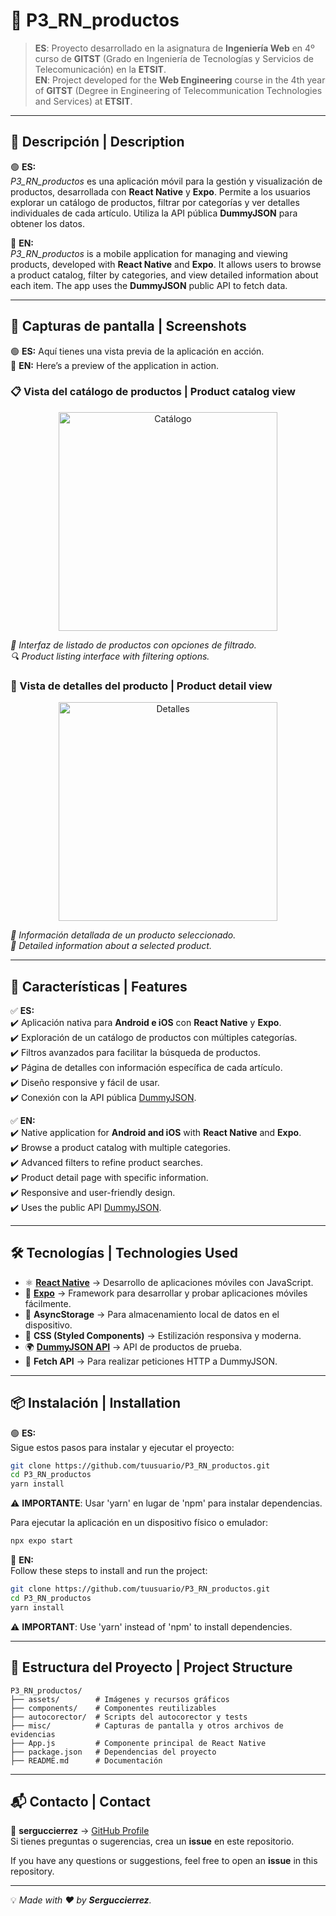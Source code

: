 # 📱 P3_RN_productos

> **ES**: Proyecto desarrollado en la asignatura de **Ingeniería Web** en 4º curso de **GITST** (Grado en Ingeniería de Tecnologías y Servicios de Telecomunicación) en la **ETSIT**.  
> **EN**: Project developed for the **Web Engineering** course in the 4th year of **GITST** (Degree in Engineering of Telecommunication Technologies and Services) at **ETSIT**.

---

## 📌 Descripción | Description

🟢 **ES:**  
_P3_RN_productos_ es una aplicación móvil para la gestión y visualización de productos, desarrollada con **React Native** y **Expo**. Permite a los usuarios explorar un catálogo de productos, filtrar por categorías y ver detalles individuales de cada artículo. Utiliza la API pública **DummyJSON** para obtener los datos.  

🔵 **EN:**  
_P3_RN_productos_ is a mobile application for managing and viewing products, developed with **React Native** and **Expo**. It allows users to browse a product catalog, filter by categories, and view detailed information about each item. The app uses the **DummyJSON** public API to fetch data.

---

## 📸 Capturas de pantalla | Screenshots

🟢 **ES:** Aquí tienes una vista previa de la aplicación en acción.  
🔵 **EN:** Here’s a preview of the application in action.  

### 📋 Vista del catálogo de productos | Product catalog view  

<div align="center">
    <img src="./miscapturas/Screenshot_1729672540.png" alt="Catálogo" width="350px">
</div>

_🛒 Interfaz de listado de productos con opciones de filtrado._  
_🔍 Product listing interface with filtering options._

### 📄 Vista de detalles del producto | Product detail view  

<div align="center">
    <img src="./miscapturas/Screenshot_1729672878.png" alt="Detalles" width="350px">
</div>

_📌 Información detallada de un producto seleccionado._  
_📝 Detailed information about a selected product._

---

## 🚀 Características | Features

✅ **ES:**  
✔️ Aplicación nativa para **Android e iOS** con **React Native** y **Expo**.  
✔️ Exploración de un catálogo de productos con múltiples categorías.  
✔️ Filtros avanzados para facilitar la búsqueda de productos.  
✔️ Página de detalles con información específica de cada artículo.  
✔️ Diseño responsive y fácil de usar.  
✔️ Conexión con la API pública [DummyJSON](https://dummyjson.com/).  

✅ **EN:**  
✔️ Native application for **Android and iOS** with **React Native** and **Expo**.  
✔️ Browse a product catalog with multiple categories.  
✔️ Advanced filters to refine product searches.  
✔️ Product detail page with specific information.  
✔️ Responsive and user-friendly design.  
✔️ Uses the public API [DummyJSON](https://dummyjson.com/).  

---

## 🛠️ Tecnologías | Technologies Used

- ⚛ **[React Native](https://reactnative.dev/)** → Desarrollo de aplicaciones móviles con JavaScript.  
- 📲 **[Expo](https://expo.dev/)** → Framework para desarrollar y probar aplicaciones móviles fácilmente.  
- 📄 **AsyncStorage** → Para almacenamiento local de datos en el dispositivo.  
- 🎨 **CSS (Styled Components)** → Estilización responsiva y moderna.  
- 🌍 **[DummyJSON API](https://dummyjson.com/)** → API de productos de prueba.  
- 📡 **Fetch API** → Para realizar peticiones HTTP a DummyJSON.  

---

## 📦 Instalación | Installation

🟢 **ES:**  
Sigue estos pasos para instalar y ejecutar el proyecto:

```bash
git clone https://github.com/tuusuario/P3_RN_productos.git
cd P3_RN_productos
yarn install
```
⚠ **IMPORTANTE**: Usar 'yarn' en lugar de 'npm' para instalar dependencias.


Para ejecutar la aplicación en un dispositivo físico o emulador:
```bash
npx expo start
```

🔵 **EN:**  
Follow these steps to install and run the project:

```bash
git clone https://github.com/tuusuario/P3_RN_productos.git
cd P3_RN_productos
yarn install
```
⚠ **IMPORTANT**: Use 'yarn' instead of 'npm' to install dependencies.

---

## 📂 Estructura del Proyecto | Project Structure

```
P3_RN_productos/
├── assets/        # Imágenes y recursos gráficos
├── components/    # Componentes reutilizables
├── autocorector/  # Scripts del autocorector y tests
├── misc/          # Capturas de pantalla y otros archivos de evidencias
├── App.js         # Componente principal de React Native
├── package.json   # Dependencias del proyecto
├── README.md      # Documentación
```

---

## 📬 Contacto | Contact

📩 **serguccierrez** → [GitHub Profile](https://github.com/serguccierrez)  
Si tienes preguntas o sugerencias, crea un **issue** en este repositorio.  

If you have any questions or suggestions, feel free to open an **issue** in this repository.  

---

💡 _Made with ❤️ by **Serguccierrez**._